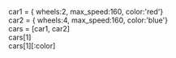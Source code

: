 car1 = { wheels:2, max_speed:160, color:'red'} <br />
car2 = { wheels:4, max_speed:160, color:'blue'} <br />
cars = [car1, car2] <br />
cars[1] <br />
cars[1][:color]

